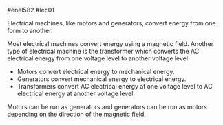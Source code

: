 #enel582 #lec01

Electrical machines, like motors and generators, convert energy from one form to another.

Most electrical machines convert energy using a magnetic field. Another type of electrical machine is the transformer which converts the AC electrical energy from one voltage level to another voltage level.

- Motors convert electrical energy to mechanical energy.
- Generators convert mechanical energy to electrical energy.
- Transformers convert AC electrical energy at one voltage level to AC electrical energy at another voltage level.

Motors can be run as generators and generators can be run as motors depending on the direction of the magnetic field.
